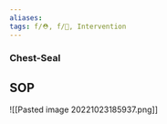 ```yaml
---
aliases: 
tags: f/⛑️, f/🔪, Intervention
---
```

### Chest-Seal

## SOP
![[Pasted image 20221023185937.png]]